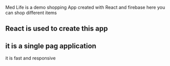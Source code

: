 Med Life is a demo shopping App created with React and firebase
here you can shop different items
## React is used to create this app
## it is a single pag application
it is fast and responsive
